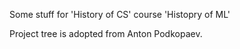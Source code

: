Some stuff for 'History of CS' course 
'Histopry of ML'

Project tree is adopted from Anton Podkopaev.

